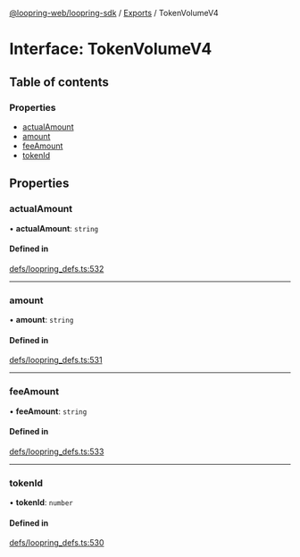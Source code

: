 [@loopring-web/loopring-sdk](../README.md) / [Exports](../modules.md) / TokenVolumeV4

# Interface: TokenVolumeV4

## Table of contents

### Properties

- [actualAmount](TokenVolumeV4.md#actualamount)
- [amount](TokenVolumeV4.md#amount)
- [feeAmount](TokenVolumeV4.md#feeamount)
- [tokenId](TokenVolumeV4.md#tokenid)

## Properties

### actualAmount

• **actualAmount**: `string`

#### Defined in

[defs/loopring_defs.ts:532](https://github.com/Loopring/loopring_sdk/blob/5861d10/src/defs/loopring_defs.ts#L532)

___

### amount

• **amount**: `string`

#### Defined in

[defs/loopring_defs.ts:531](https://github.com/Loopring/loopring_sdk/blob/5861d10/src/defs/loopring_defs.ts#L531)

___

### feeAmount

• **feeAmount**: `string`

#### Defined in

[defs/loopring_defs.ts:533](https://github.com/Loopring/loopring_sdk/blob/5861d10/src/defs/loopring_defs.ts#L533)

___

### tokenId

• **tokenId**: `number`

#### Defined in

[defs/loopring_defs.ts:530](https://github.com/Loopring/loopring_sdk/blob/5861d10/src/defs/loopring_defs.ts#L530)
